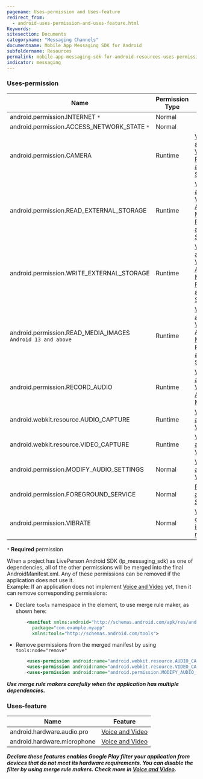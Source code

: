 ```yaml
---
pagename: Uses-permission and Uses-feature
redirect_from:
  - android-uses-permission-and-uses-feature.html
Keywords:
sitesection: Documents
categoryname: "Messaging Channels"
documentname: Mobile App Messaging SDK for Android
subfoldername: Resources
permalink: mobile-app-messaging-sdk-for-android-resources-uses-permission-and-uses-feature.html
indicator: messaging
---
```


### Uses-permission

| Name                                                | Permission Type              | Feature                      |
|-----------------------------------------------------|------------------------------|------------------------------|
| android.permission.INTERNET `*`                     | Normal                       | |
| android.permission.ACCESS_NETWORK_STATE `*`         | Normal                       | |
| android.permission.CAMERA     	                    | Runtime                      | [Voice and Video](mobile-app-messaging-sdk-for-android-advanced-features-voice-and-video.html)<br />[Photo and File Sharing](mobile-app-messaging-sdk-for-android-advanced-features-photo-and-file-sharing.html) |
| android.permission.READ_EXTERNAL_STORAGE     	      | Runtime                      | [Voice and Video](mobile-app-messaging-sdk-for-android-advanced-features-voice-and-video.html)<br />[Audio Message](mobile-app-messaging-sdk-for-android-advanced-features-audio-messages.html)<br />[Photo and File Sharing](mobile-app-messaging-sdk-for-android-advanced-features-photo-and-file-sharing.html) | 
| android.permission.WRITE_EXTERNAL_STORAGE           | Runtime                      | [Voice and Video](mobile-app-messaging-sdk-for-android-advanced-features-voice-and-video.html)<br />[Audio Message](mobile-app-messaging-sdk-for-android-advanced-features-audio-messages.html)<br />[Photo and File Sharing](mobile-app-messaging-sdk-for-android-advanced-features-photo-and-file-sharing.html) |
| android.permission.READ_MEDIA_IMAGES <br /> `Android 13 and above`           | Runtime                      | [Voice and Video](mobile-app-messaging-sdk-for-android-advanced-features-voice-and-video.html)<br />[Audio Message](mobile-app-messaging-sdk-for-android-advanced-features-audio-messages.html)<br />[Photo and File Sharing](mobile-app-messaging-sdk-for-android-advanced-features-photo-and-file-sharing.html) | 
| android.permission.RECORD_AUDIO     		            | Runtime                      | [Voice and Video](mobile-app-messaging-sdk-for-android-advanced-features-voice-and-video.html)<br />[Audio Message](mobile-app-messaging-sdk-for-android-advanced-features-audio-messages.html) | 
| android.webkit.resource.AUDIO_CAPTURE     	        | Runtime                      | [Voice and Video](mobile-app-messaging-sdk-for-android-advanced-features-voice-and-video.html) | 
| android.webkit.resource.VIDEO_CAPTURE     	        | Runtime                      | [Voice and Video](mobile-app-messaging-sdk-for-android-advanced-features-voice-and-video.html) | 
| android.permission.MODIFY_AUDIO_SETTINGS    	      | Normal                       | [Voice and Video](mobile-app-messaging-sdk-for-android-advanced-features-voice-and-video.html) | 
| android.permission.FOREGROUND_SERVICE     	        | Normal                       | [Photo and File Sharing](mobile-app-messaging-sdk-for-android-advanced-features-photo-and-file-sharing.html) | 
| android.permission.VIBRATE                          | Normal                       | [Vibrate on new incoming message](mobile-app-messaging-sdk-for-android-resources-use-the-liveperson-sdk-android.html#step-2---add-enabled-features-to-your-androidmanifestxml-file) | 

`*` **Required** permission

When a project has LivePerson Android SDK (lp_messaging_sdk) as one of dependencies, all of the other permissions will be merged into the final AndroidManifest.xml. Any of these permissions can be removed if the application does not use it. <br />
Example: If an application does not implement [Voice and Video](mobile-app-messaging-sdk-for-android-advanced-features-voice-and-video.html) yet, then it can remove corresponding permissions:
- Declare `tools` namespace in the <manifest> element, to use merge rule maker, as shown here:
    ```xml
        <manifest xmlns:android="http://schemas.android.com/apk/res/android"
          package="com.example.myapp"
          xmlns:tools="http://schemas.android.com/tools">
    ```
- Remove permissions from the merged manifest by using ```tools:node="remove" ```
    ```xml
        <uses-permission android:name="android.webkit.resource.AUDIO_CAPTURE" tools:node="remove"/>
        <uses-permission android:name="android.webkit.resource.VIDEO_CAPTURE" tools:node="remove"/>
        <uses-permission android:name="android.permission.MODIFY_AUDIO_SETTINGS" tools:node="remove"/>
    ```

***Use merge rule makers carefully when the application has multiple dependencies.***

### Uses-feature

| Name                                                | Feature                      | 
|-----------------------------------------------------|------------------------------|
| android.hardware.audio.pro                          | [Voice and Video](mobile-app-messaging-sdk-for-android-advanced-features-voice-and-video.html)              |
| android.hardware.microphone                         | [Voice and Video](mobile-app-messaging-sdk-for-android-advanced-features-voice-and-video.html)              |

***Declare these features enables Google Play filter your application from devices that do not meet its hardware requirements. You can disable the filter by using merge rule makers. Check more in [Voice and Video](mobile-app-messaging-sdk-for-android-advanced-features-voice-and-video.html).***
